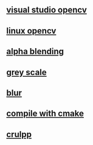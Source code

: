
## [visual studio opencv ](doc/opencv_visual_studio/opencv_in_vs)
## [linux opencv ](doc\opencv_in_linux\opencv_linux)

## [alpha blending ](doc\change_pix\change_pix )

## [grey scale ](doc\greyScale\grey)

## [blur](doc/blur/blur)

## [compile with cmake](opencvcmake)

## [crulpp ](doc\install_curlpp\install_curlpp)
